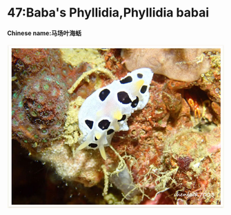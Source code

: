 # 47:Baba's Phyllidia,Phyllidia babai

#### Chinese name:马场叶海蛞

![](../../.gitbook/assets/babas-phyllidia.jpg)


